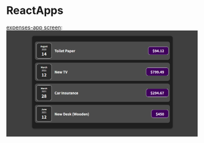 # ReactApps
[expenses-app screen](/expenses-app):
![expenses-app screen](/expenses-app/public/ExpensesInterface.png)
